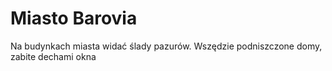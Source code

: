 # Miasto Barovia

Na budynkach miasta widać ślady pazurów. Wszędzie podniszczone domy, zabite dechami okna